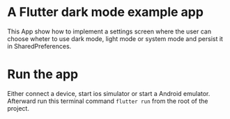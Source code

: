 # A Flutter dark mode example app

This App show how to implement a settings screen where the user can choose wheter to use dark mode, light mode or system mode and persist it in SharedPreferences.

# Run the app
Either connect a device, start ios simulator or start a Android emulator. Afterward run this terminal command ```flutter run``` from the root of the project.

